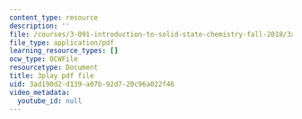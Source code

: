 ```yaml
---
content_type: resource
description: ''
file: /courses/3-091-introduction-to-solid-state-chemistry-fall-2018/3ad190d2d139a07b92d720c96a022f46_Yap0AKRczf0.pdf
file_type: application/pdf
learning_resource_types: []
ocw_type: OCWFile
resourcetype: Document
title: 3play pdf file
uid: 3ad190d2-d139-a07b-92d7-20c96a022f46
video_metadata:
  youtube_id: null
---
```

